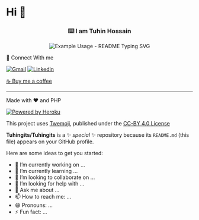 # Hi  👋
<!-- markdownlint-disable MD033 MD041 -->
<p align="center">
  <h3 align="center">⌨️ I am Tuhin Hossain</h3>
</p>

<p align="center">
  <img src="https://readme-typing-svg.demolab.com/?lines=A Passionate SQA Trainee!&font=Fira%20Code&center=true&width=380&height=50&duration=4000&pause=1000" alt="Example Usage - README Typing SVG">
</p>




💙 Connect With me

<!-- markdownlint-disable MD033 -->
<p align="left">
  <a href="tuhinhossain212209@gmail.com"><img alt="Gmail" title="Gmail" src="https://img.shields.io/badge/-Subscribe-red?style=for-the-badge&logo=youtube&logoColor=white"/></a>
  <a href="https://www.linkedin.com/in/tuhin-hossain-73a791157/"><img alt="Linkedin" title="Linkedin" src="https://img.shields.io/badge/-Sponsor-ea4aaa?style=for-the-badge&logo=github&logoColor=Blue"/></a>
</p>
<!-- markdownlint-enable MD033 -->

[☕ Buy me a coffee](https://ko-fi.com/jlawrence)

---

Made with ❤️ and PHP

<!-- markdownlint-disable MD033 -->

<a href="https://heroku.com/"><img alt="Powered by Heroku" title="Powered by Heroku" src="https://img.shields.io/badge/-Powered%20by%20Heroku-6567a5?style=for-the-badge&logo=heroku&logoColor=white"/></a>

<!-- markdownlint-enable MD033 -->

This project uses [Twemoji](https://github.com/twitter/twemoji), published under the [CC-BY 4.0 License](https://creativecommons.org/licenses/by/4.0/)

**Tuhingits/Tuhingits** is a ✨ _special_ ✨ repository because its `README.md` (this file) appears on your GitHub profile.

Here are some ideas to get you started:

- 🔭 I’m currently working on ...
- 🌱 I’m currently learning ...
- 👯 I’m looking to collaborate on ...
- 🤔 I’m looking for help with ...
- 💬 Ask me about ...
- 📫 How to reach me: ...
- 😄 Pronouns: ...
- ⚡ Fun fact: ...

